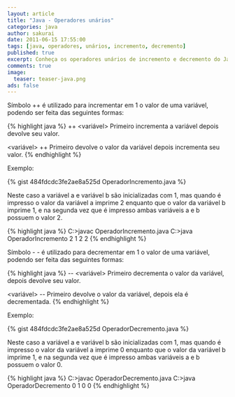 ```yaml
---
layout: article
title: "Java - Operadores unários"
categories: java
author: sakurai
date: 2011-06-15 17:55:00
tags: [java, operadores, unários, incremento, decremento]
published: true
excerpt: Conheça os operadores unários de incremento e decremento do Java.
comments: true
image:
  teaser: teaser-java.png
ads: false
---
```


Símbolo ++ é utilizado para incrementar em 1 o valor de uma variável, podendo ser feita das seguintes formas:

{% highlight java %}
++ <variável>
   Primeiro incrementa a variável depois devolve seu valor.

<variável> ++
   Primeiro devolve o valor da variável depois incrementa seu valor.
{% endhighlight %}

Exemplo:

{% gist 484fdcdc3fe2ae8a525d OperadorIncremento.java %}

Neste caso a variável a e variável b são inicializadas com 1, mas quando é impresso o valor da variável a imprime 2 enquanto que o valor da variável b imprime 1, e na segunda vez que é impresso ambas variáveis a e b possuem o valor 2.

{% highlight java %}
C:\>javac OperadorIncremento.java
C:\>java OperadorIncremento
2
1
2
2
{% endhighlight %}

Símbolo - - é utilizado para decrementar em 1 o valor de uma variável, podendo ser feita das seguintes formas:

{% highlight java %}
-- <variável>
   Primeiro decrementa o valor da variável, depois devolve seu valor.

<variável> --
   Primeiro devolve o valor da variável, depois ela é decrementada.
{% endhighlight %}

Exemplo:

{% gist 484fdcdc3fe2ae8a525d OperadorDecremento.java %}

Neste caso a variável a e variável b são inicializadas com 1, mas quando é impresso o valor da variável a imprime 0 enquanto que o valor da variável b imprime 1, e na segunda vez que é impresso ambas variáveis a e b possuem o valor 0.

{% highlight java %}
C:\>javac OperadorDecremento.java
C:\>java OperadorDecremento
0
1
0
0
{% endhighlight %}
